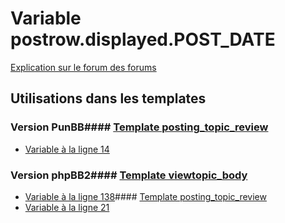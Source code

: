 # Variable postrow.displayed.POST_DATE
[Explication sur le forum des forums](http://forum.forumactif.com/t294113-listing-des-variables#postrow.displayed.POST_DATE)
## Utilisations dans les templates
### Version PunBB#### [Template posting_topic_review](punbb/posting_topic_review.md)
* [Variable à la ligne 14](../punbb/posting_topic_review.tpl#L14)
### Version phpBB2#### [Template viewtopic_body](subsilver/viewtopic_body.md)
* [Variable à la ligne 138](../subsilver/viewtopic_body.tpl#L138)#### [Template posting_topic_review](subsilver/posting_topic_review.md)
* [Variable à la ligne 21](../subsilver/posting_topic_review.tpl#L21)